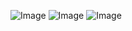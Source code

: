 ![Image](https://github.com/user-attachments/assets/be972e27-0626-49c4-b41b-aada05e77dd8)
![Image](https://github.com/user-attachments/assets/9fbfbac7-637d-404f-8163-521c2e7d2704)
![Image](https://github.com/user-attachments/assets/a5705485-f076-4331-a71f-05f43e25344f)
